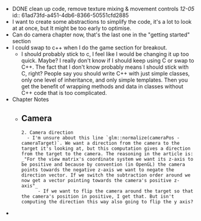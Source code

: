 - DONE clean up code, remove texture mixing & movement controls _12-05_
  id:: 61ad73fd-a451-4db6-8366-50551cfd2885
- I want to create some abstractions to simplify the code, it's a lot to look at at once, but It might be too early to optimise.
- Can do camera chapter now, that's the last one in the "getting started" section
- I could swap to c++ when I do the game section for breakout.
	- I should probably stick to c, I feel like I would be changing it up too quick. Maybe? I really don't know if I should keep using C or swap to C++. The fact that I don't know probably means I should stick with C, right? People say you should write C++ with just simple classes, only one level of inheritance, and only simple templates. Then you get the benefit of wrapping methods and data in classes without C++ code that is too complicated.
- Chapter Notes
	- Camera
		-
		  2. Camera direction
			- I'm unsure about this line `glm::normalize(cameraPos - cameraTarget)`. We want a direction from the camera to the target it's looking at, but this computation gives a direction from the target to the camera. The reasoning in the article is: _"For the view matrix's coordinate system we want its z-axis to be positive and because by convention (in OpenGL) the camera points towards the negative z-axis we want to negate the direction vector. If we switch the subtraction order around we now get a vector pointing towards the camera's positive z-axis"_
				- If we want to flip the camera around the target so that the camera's position in positive, I get that. But isn't computing the direction this way also going to flip the y axis?
-
